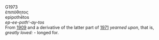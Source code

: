 G1973  
ἐπιπόθητος  
epipothētos  
*ep-ee-poth‘-ay-tos*  
From [1909](g1909) and a derivative of the latter part of [1971](g1971)
*yearned* *upon*, that is, *greatly* *loved:* - longed for.  
